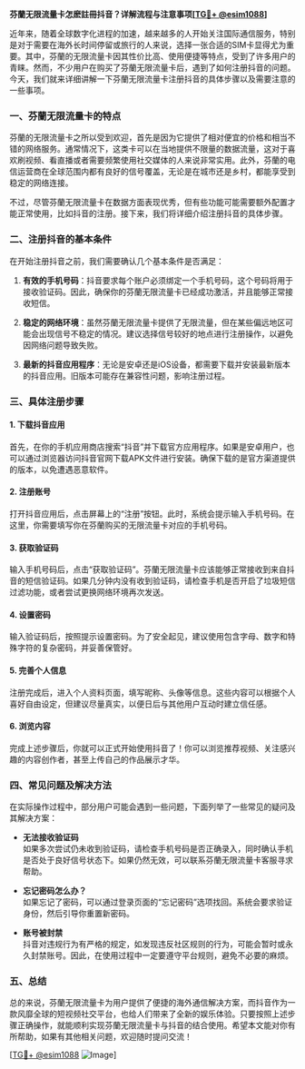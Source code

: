**芬蘭无限流量卡怎麽註冊抖音？详解流程与注意事项[[TG💪+ @esim1088](https://t.me/s/esim1088)]**

近年来，随着全球数字化进程的加速，越来越多的人开始关注国际通信服务，特别是对于需要在海外长时间停留或旅行的人来说，选择一张合适的SIM卡显得尤为重要。其中，芬蘭的无限流量卡因其性价比高、使用便捷等特点，受到了许多用户的青睐。然而，不少用户在购买了芬蘭无限流量卡后，遇到了如何注册抖音的问题。今天，我们就来详细讲解一下芬蘭无限流量卡注册抖音的具体步骤以及需要注意的一些事项。

### 一、芬蘭无限流量卡的特点

芬蘭的无限流量卡之所以受到欢迎，首先是因为它提供了相对便宜的价格和相当不错的网络服务。通常情况下，这类卡可以在当地提供不限量的数据流量，这对于喜欢刷视频、看直播或者需要频繁使用社交媒体的人来说非常实用。此外，芬蘭的电信运营商在全球范围内都有良好的信号覆盖，无论是在城市还是乡村，都能享受到稳定的网络连接。

不过，尽管芬蘭无限流量卡在数据方面表现优秀，但有些功能可能需要额外配置才能正常使用，比如抖音的注册。接下来，我们将详细介绍注册抖音的具体步骤。

### 二、注册抖音的基本条件

在开始注册抖音之前，我们需要确认几个基本条件是否满足：

1. **有效的手机号码**：抖音要求每个账户必须绑定一个手机号码，这个号码将用于接收验证码。因此，确保你的芬蘭无限流量卡已经成功激活，并且能够正常接收短信。
   
2. **稳定的网络环境**：虽然芬蘭无限流量卡提供了无限流量，但在某些偏远地区可能会出现信号不稳定的情况。建议选择信号较好的地点进行注册操作，以避免因网络问题导致失败。

3. **最新的抖音应用程序**：无论是安卓还是iOS设备，都需要下载并安装最新版本的抖音应用。旧版本可能存在兼容性问题，影响注册过程。

### 三、具体注册步骤

#### 1. 下载抖音应用

首先，在你的手机应用商店搜索“抖音”并下载官方应用程序。如果是安卓用户，也可以通过浏览器访问抖音官网下载APK文件进行安装。确保下载的是官方渠道提供的版本，以免遭遇恶意软件。

#### 2. 注册账号

打开抖音应用后，点击屏幕上的“注册”按钮。此时，系统会提示输入手机号码。在这里，你需要填写你在芬蘭购买的无限流量卡对应的手机号码。

#### 3. 获取验证码

输入手机号码后，点击“获取验证码”。芬蘭无限流量卡应该能够正常接收到来自抖音的短信验证码。如果几分钟内没有收到验证码，请检查手机是否开启了垃圾短信过滤功能，或者尝试更换网络环境再次发送。

#### 4. 设置密码

输入验证码后，按照提示设置密码。为了安全起见，建议使用包含字母、数字和特殊字符的复杂密码，并妥善保管好。

#### 5. 完善个人信息

注册完成后，进入个人资料页面，填写昵称、头像等信息。这些内容可以根据个人喜好自由设定，但建议尽量真实，以便日后与其他用户互动时建立信任感。

#### 6. 浏览内容

完成上述步骤后，你就可以正式开始使用抖音了！你可以浏览推荐视频、关注感兴趣的内容创作者，甚至上传自己的作品展示才华。

### 四、常见问题及解决方法

在实际操作过程中，部分用户可能会遇到一些问题，下面列举了一些常见的疑问及其解决方案：

- **无法接收验证码**  
  如果多次尝试仍未收到验证码，请检查手机号码是否正确录入，同时确认手机是否处于良好信号状态下。如果仍然无效，可以联系芬蘭无限流量卡客服寻求帮助。

- **忘记密码怎么办？**  
  如果忘记了密码，可以通过登录页面的“忘记密码”选项找回。系统会要求验证身份，然后引导你重置新密码。

- **账号被封禁**  
  抖音对违规行为有严格的规定，如发现违反社区规则的行为，可能会暂时或永久封禁账号。因此，在使用过程中一定要遵守平台规则，避免不必要的麻烦。

### 五、总结

总的来说，芬蘭无限流量卡为用户提供了便捷的海外通信解决方案，而抖音作为一款风靡全球的短视频社交平台，也给人们带来了全新的娱乐体验。只要按照上述步骤正确操作，就能顺利实现芬蘭无限流量卡与抖音的结合使用。希望本文能对你有所帮助，如果有其他相关问题，欢迎随时提问交流！

[[TG💪+ @esim1088](https://t.me/s/esim1088) ![Image](https://i.postimg.cc/4NQfJmqS/Snipaste-2025-05-13-00-14-12.png)]